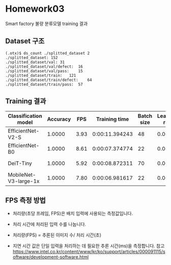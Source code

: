 # Homework03
Smart factory 불량 분류모델 training 결과

## Dataset 구조
```
(.otx)$ ds_count ./splitted_dataset 2
./splitted_dataset:	152
./splitted_dataset/val:	31
./splitted_dataset/val/defect:	16
./splitted_dataset/val/pass:	15
./splitted_dataset/train:	121
./splitted_dataset/train/defect:	64
./splitted_dataset/train/pass:	57
```

## Training 결과
|Classification model|Accuracy|FPS|Training time|Batch size|Learning rate|Other prams|
|----|----|----|----|----|----|----|
|EfficientNet-V2-S| 1.0000 | 3.93 | 0:00:11.394243 | 48 | 0.0071 | num_iters 1 | 
|EfficientNet-B0| 1.0000 | 8.61 | 0:00:07.374774 | 22 | 0.0049 | num_iters 1 | 
|DeiT-Tiny| 1.0000 | 5.92 | 0:00:08.872311 | 70 | 0.0001 | num_iters 1 | 
|MobileNet-V3-large-1x| 1.0000 | 7.80 | 0:00:06.981617 | 22 | 0.0058 | num_iters 1 | 


## FPS 측정 방법
- 처리량(초당 프레임, FPS)은 배치 입력에 사용되는 측정값입니다.
- 처리 시간에 처리된 입력 수를 나눕니다.
- 처리량(FPS) = 추론된 이미지 수/ 처리 시간(초)
 
- 지연 시간 값은 단일 입력을 처리하는 데 필요한 추론 시간(ms)을 측정합니다.
 참고 https://www.intel.co.kr/content/www/kr/ko/support/articles/000091115/software/development-software.html

